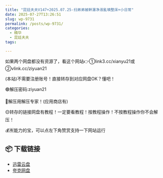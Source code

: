 ```yaml
---
title: "昆廷夫夫V147+2025.07.25-扫弟弟被幹瀑净液亂噴整床+小日常"
date: 2025-07-27T13:26:51
slug: wp-9731
permalink: /posts/wp-9731/
categories:
  - 精华
  - 昆廷夫夫
tags:

---
```


如果两个网盘都没有资源了，看这个网站👉①link3.cc/xianyu21或②vlink.cc/ziyuan21

(本站)不需要注册账号！直接转存到对应网盘OK？懂吧！

🟢解压密码:ziyuan21

🔵解压用解压专家！(应用商店有)

🟡转存的链接网盘有教程！一定要看教程！按教程操作！不按教程操作你不会解压！

💰🈶能力的宝，可以点左下角赞赏支持一下网站运行

## 📦 下载链接
- [迅雷云盘](https://blziyuan21.com/pay-download/9731?key=dc6ddd954a&down_id=0)
- [夸克网盘](https://blziyuan21.com/pay-download/9731?key=dc6ddd954a&down_id=1)

